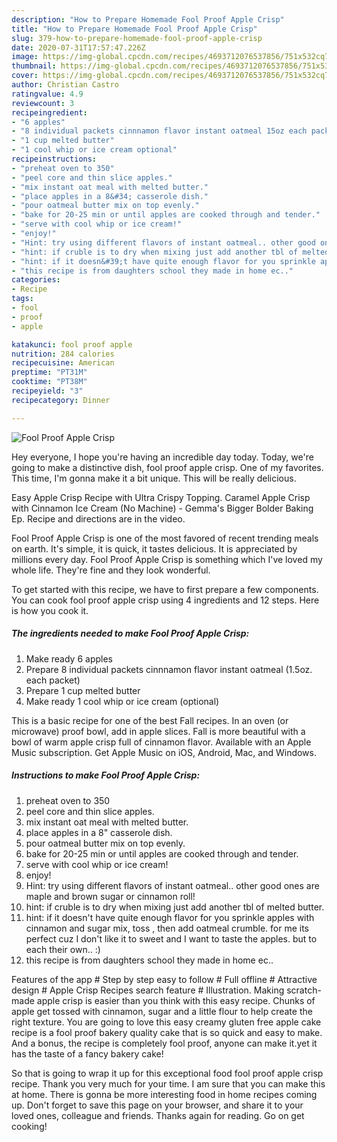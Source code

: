 ```yaml
---
description: "How to Prepare Homemade Fool Proof Apple Crisp"
title: "How to Prepare Homemade Fool Proof Apple Crisp"
slug: 379-how-to-prepare-homemade-fool-proof-apple-crisp
date: 2020-07-31T17:57:47.226Z
image: https://img-global.cpcdn.com/recipes/4693712076537856/751x532cq70/fool-proof-apple-crisp-recipe-main-photo.jpg
thumbnail: https://img-global.cpcdn.com/recipes/4693712076537856/751x532cq70/fool-proof-apple-crisp-recipe-main-photo.jpg
cover: https://img-global.cpcdn.com/recipes/4693712076537856/751x532cq70/fool-proof-apple-crisp-recipe-main-photo.jpg
author: Christian Castro
ratingvalue: 4.9
reviewcount: 3
recipeingredient:
- "6 apples"
- "8 individual packets cinnnamon flavor instant oatmeal 15oz each packet"
- "1 cup melted butter"
- "1 cool whip or ice cream optional"
recipeinstructions:
- "preheat oven to 350"
- "peel core and thin slice apples."
- "mix instant oat meal with melted butter."
- "place apples in a 8&#34; casserole dish."
- "pour oatmeal butter mix on top evenly."
- "bake for 20-25 min or until apples are cooked through and tender."
- "serve with cool whip or ice cream!"
- "enjoy!"
- "Hint: try using different flavors of instant oatmeal.. other good ones are maple and brown sugar or cinnamon roll!"
- "hint: if cruble is to dry when mixing just add another tbl of melted butter."
- "hint: if it doesn&#39;t have quite enough flavor for you sprinkle apples with cinnamon and sugar mix, toss , then add oatmeal crumble. for me its perfect cuz I don&#39;t like it to sweet and I want to taste the apples. but to each their own.. :)"
- "this recipe is from daughters school they made in home ec.."
categories:
- Recipe
tags:
- fool
- proof
- apple

katakunci: fool proof apple 
nutrition: 284 calories
recipecuisine: American
preptime: "PT31M"
cooktime: "PT38M"
recipeyield: "3"
recipecategory: Dinner

---
```



![Fool Proof Apple Crisp](https://img-global.cpcdn.com/recipes/4693712076537856/751x532cq70/fool-proof-apple-crisp-recipe-main-photo.jpg)

Hey everyone, I hope you're having an incredible day today. Today, we're going to make a distinctive dish, fool proof apple crisp. One of my favorites. This time, I'm gonna make it a bit unique. This will be really delicious.

Easy Apple Crisp Recipe with Ultra Crispy Topping. Caramel Apple Crisp with Cinnamon Ice Cream (No Machine) - Gemma&#39;s Bigger Bolder Baking Ep. Recipe and directions are in the video.

Fool Proof Apple Crisp is one of the most favored of recent trending meals on earth. It's simple, it is quick, it tastes delicious. It is appreciated by millions every day. Fool Proof Apple Crisp is something which I've loved my whole life. They're fine and they look wonderful.


To get started with this recipe, we have to first prepare a few components. You can cook fool proof apple crisp using 4 ingredients and 12 steps. Here is how you cook it.

##### The ingredients needed to make Fool Proof Apple Crisp:

1. Make ready 6 apples
1. Prepare 8 individual packets cinnnamon flavor instant oatmeal (1.5oz. each packet)
1. Prepare 1 cup melted butter
1. Make ready 1 cool whip or ice cream (optional)


This is a basic recipe for one of the best Fall recipes. In an oven (or microwave) proof bowl, add in apple slices. Fall is more beautiful with a bowl of warm apple crisp full of cinnamon flavor. ‎Available with an Apple Music subscription. Get Apple Music on iOS, Android, Mac, and Windows. 

##### Instructions to make Fool Proof Apple Crisp:

1. preheat oven to 350
1. peel core and thin slice apples.
1. mix instant oat meal with melted butter.
1. place apples in a 8&#34; casserole dish.
1. pour oatmeal butter mix on top evenly.
1. bake for 20-25 min or until apples are cooked through and tender.
1. serve with cool whip or ice cream!
1. enjoy!
1. Hint: try using different flavors of instant oatmeal.. other good ones are maple and brown sugar or cinnamon roll!
1. hint: if cruble is to dry when mixing just add another tbl of melted butter.
1. hint: if it doesn&#39;t have quite enough flavor for you sprinkle apples with cinnamon and sugar mix, toss , then add oatmeal crumble. for me its perfect cuz I don&#39;t like it to sweet and I want to taste the apples. but to each their own.. :)
1. this recipe is from daughters school they made in home ec..


Features of the app # Step by step easy to follow # Full offline # Attractive design # Apple Crisp Recipes search feature # Illustration. Making scratch-made apple crisp is easier than you think with this easy recipe. Chunks of apple get tossed with cinnamon, sugar and a little flour to help create the right texture. You are going to love this easy creamy gluten free apple cake recipe is a fool proof bakery quality cake that is so quick and easy to make. And a bonus, the recipe is completely fool proof, anyone can make it.yet it has the taste of a fancy bakery cake! 

So that is going to wrap it up for this exceptional food fool proof apple crisp recipe. Thank you very much for your time. I am sure that you can make this at home. There is gonna be more interesting food in home recipes coming up. Don't forget to save this page on your browser, and share it to your loved ones, colleague and friends. Thanks again for reading. Go on get cooking!
